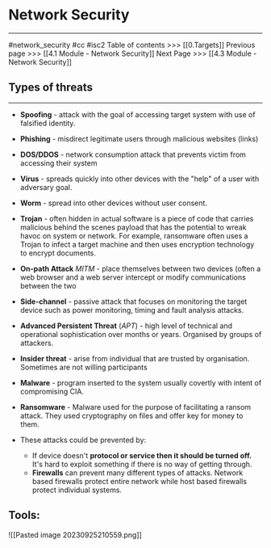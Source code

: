 # Network Security
---
#network_security  #cc #isc2
Table of contents >>> [[0.Targets]]
Previous page >>> [[4.1 Module  - Network Security]]
Next Page >>> [[4.3 Module - Network Security]]
## Types of threats
---
- **Spoofing** - attack with the goal of accessing target system with use of falsified identity.
- **Phishing** - misdirect legitimate users through malicious websites (links)
- **DOS/DDOS** - network consumption attack that prevents victim from accessing their system
- **Virus** - spreads quickly into other devices with the "help" of a user with adversary goal.
- **Worm** - spread into other devices without user consent.
- **Trojan** - often hidden in actual software is a piece of code that carries malicious behind the scenes payload that has the potential to wreak havoc on system or network. For example, ransomware often uses a Trojan to infect a target machine and then uses encryption technology to encrypt documents.
- **On-path Attack** *MITM* - place themselves between two devices (often a web browser and a web server intercept or modify communications between the two
- **Side-channel** - passive attack that focuses on monitoring the target device such as power monitoring, timing and fault analysis attacks.
- **Advanced Persistent Threat** (*APT*) - high level of technical and operational sophistication over months or years. Organised by groups of attackers.
- **Insider threat** - arise from individual that are trusted by organisation. Sometimes are not willing participants
- **Malware** - program inserted to the system usually covertly with intent of compromising CIA.
- **Ransomware** - Malware used for the purpose of facilitating a ransom attack. They used cryptography on files and offer key for money to them.

- These attacks could be prevented by:
	- If device doesn't **protocol or service then it should be turned off.** It's hard to exploit something if there is no way of getting through.
	- **Firewalls** can prevent many different types of attacks. Network based firewalls protect entire network while host based firewalls protect individual systems.

## Tools:
![[Pasted image 20230925210559.png]]

